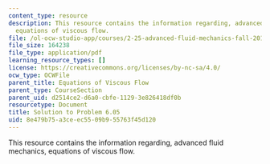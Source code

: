 ```yaml
---
content_type: resource
description: This resource contains the information regarding, advanced fluid mechanics,
  equations of viscous flow.
file: /ol-ocw-studio-app/courses/2-25-advanced-fluid-mechanics-fall-2013/8e479b75a3ceec5509b955763f45d120_MIT2_25F13_Shapi_6.05-solut.pdf
file_size: 164238
file_type: application/pdf
learning_resource_types: []
license: https://creativecommons.org/licenses/by-nc-sa/4.0/
ocw_type: OCWFile
parent_title: Equations of Viscous Flow
parent_type: CourseSection
parent_uid: d2514ce2-d6a0-cbfe-1129-3e826418df0b
resourcetype: Document
title: Solution to Problem 6.05
uid: 8e479b75-a3ce-ec55-09b9-55763f45d120
---
```

This resource contains the information regarding, advanced fluid mechanics, equations of viscous flow.